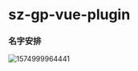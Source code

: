 # sz-gp-vue-plugin

### 名字安排

![1574999964441](C:\Users\99283\AppData\Roaming\Typora\typora-user-images\1574999964441.png)

